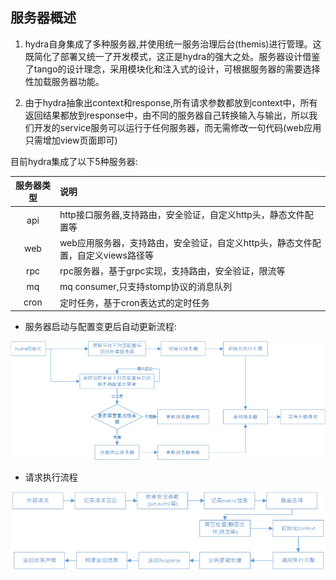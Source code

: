 ## 服务器概述
1. hydra自身集成了多种服务器,并使用统一服务治理后台(themis)进行管理。这既简化了部署又统一了开发模式，这正是hydra的强大之处。服务器设计借鉴了tango的设计理念，采用模块化和注入式的设计，可根据服务器的需要选择性加载服务器功能。

2. 由于hydra抽象出context和response,所有请求参数都放到context中，所有返回结果都放到response中，由不同的服务器自己转换输入与输出，所以我们开发的service服务可以运行于任何服务器，而无需修改一句代码(web应用只需增加view页面即可)

目前hydra集成了以下5种服务器:

|服务器类型|说明|
|:------:|:------|
|api|http接口服务器,支持路由，安全验证，自定义http头，静态文件配置等|
|web|web应用服务器，支持路由，安全验证，自定义http头，静态文件配置，自定义views路径等|
|rpc|rpc服务器，基于grpc实现，支持路由，安全验证，限流等|
|mq|mq consumer,只支持stomp协议的消息队列|
|cron|定时任务，基于cron表达式的定时任务|

+ 服务器启动与配置变更后自动更新流程:

![服务器](https://github.com/qxnw/hydra/blob/master/quickstart/server.png?raw=true)


+ 请求执行流程

![服务器](https://github.com/qxnw/hydra/blob/master/quickstart/execute.png?raw=true)

